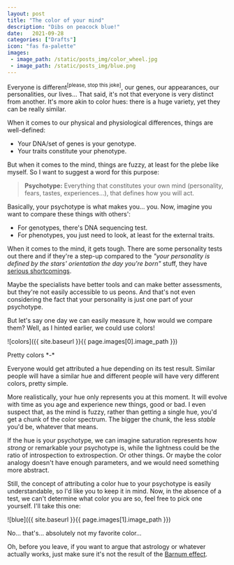 ```yaml
---
layout: post
title: "The color of your mind"
description: "Dibs on peacock blue!"
date:   2021-09-28
categories: ["Drafts"]
icon: "fas fa-palette"
images:
 - image_path: /static/posts_img/color_wheel.jpg
 - image_path: /static/posts_img/blue.png
---
```


Everyone is different<sup>[please, stop this joke]</sup>, our genes, our appearances, our personalities, our lives... That said, it's not that everyone is very distinct from another. It's more akin to color hues: there is a huge variety, yet they can be really similar.

When it comes to our physical and physiological differences, things are well-defined:
* Your DNA/set of genes is your genotype.
* Your traits constitute your phenotype.

But when it comes to the mind, things are fuzzy, at least for the plebe like myself. So I want to suggest a word for this purpose:

> **Psychotype:** Everything that constitutes your own mind (personality, fears, tastes, experiences...), that defines how you will act.

Basically, your psychotype is what makes you... you. Now, imagine you want to compare these things with others':

* For genotypes, there's DNA sequencing test.
* For phenotypes, you just need to look, at least for the external traits.

When it comes to the mind, it gets tough. There are some personality tests out there and if they're a step-up compared to the *"your personality is defined by the stars' orientation the day you're born"* stuff, they have [serious shortcomings](https://www.endominance.com/myers-briggs-test-limitations-and-need-for-a-better-diagnostic-tool/).

Maybe the specialists have better tools and can make better assessments, but they're not easily accessible to us peons. And that's not even considering the fact that your personality is just one part of your psychotype.

But let's say one day we can easily measure it, how would we compare them? Well, as I hinted earlier, we could use colors!

![colors]({{ site.baseurl }}{{ page.images[0].image_path }})
<p class="legend">Pretty colors *-*</p>

Everyone would get attributed a hue depending on its test result. Similar people will have a similar hue and different people will have very different colors, pretty simple.

More realistically, your hue only represents you at this moment. It will evolve with time as you age and experience new things, good or bad. I even suspect that, as the mind is fuzzy, rather than getting a single hue, you'd get a chunk of the color spectrum. The bigger the chunk, the less *stable* you'd be, whatever that means.

If the hue is your psychotype, we can imagine saturation represents how *strong* or remarkable your psychotype is, while the lightness could be the ratio of introspection to extrospection. Or other things. Or maybe the color analogy doesn't have enough parameters, and we would need something more abstract.

Still, the concept of attributing a color hue to your psychotype is easily understandable, so I'd like you to keep it in mind. Now, in the absence of a test, we can't determine what color you are so, feel free to pick one yourself. I'll take this one:

![blue]({{ site.baseurl }}{{ page.images[1].image_path }})
<p class="legend">No... that's... absolutely not my favorite color...</p>

Oh, before you leave, if you want to argue that astrology or whatever actually works, just make sure it's not the result of the [Barnum effect](https://en.wikipedia.org/wiki/Barnum_effect).